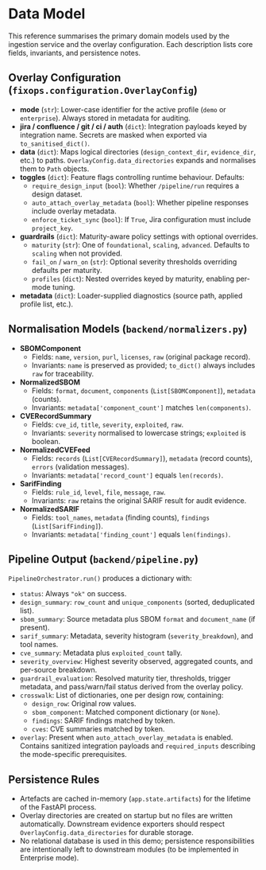 # Data Model

This reference summarises the primary domain models used by the ingestion service and the overlay
configuration. Each description lists core fields, invariants, and persistence notes.

## Overlay Configuration (`fixops.configuration.OverlayConfig`)

- **mode** (`str`): Lower-case identifier for the active profile (`demo` or `enterprise`). Always
  stored in metadata for auditing.
- **jira / confluence / git / ci / auth** (`dict`): Integration payloads keyed by integration name.
  Secrets are masked when exported via `to_sanitised_dict()`.
- **data** (`dict`): Maps logical directories (`design_context_dir`, `evidence_dir`, etc.) to paths.
  `OverlayConfig.data_directories` expands and normalises them to `Path` objects.
- **toggles** (`dict`): Feature flags controlling runtime behaviour. Defaults:
  - `require_design_input` (`bool`): Whether `/pipeline/run` requires a design dataset.
  - `auto_attach_overlay_metadata` (`bool`): Whether pipeline responses include overlay metadata.
  - `enforce_ticket_sync` (`bool`): If `True`, Jira configuration must include `project_key`.
- **guardrails** (`dict`): Maturity-aware policy settings with optional overrides.
  - `maturity` (`str`): One of `foundational`, `scaling`, `advanced`. Defaults to `scaling` when not provided.
  - `fail_on` / `warn_on` (`str`): Optional severity thresholds overriding defaults per maturity.
  - `profiles` (`dict`): Nested overrides keyed by maturity, enabling per-mode tuning.
- **metadata** (`dict`): Loader-supplied diagnostics (source path, applied profile list, etc.).

## Normalisation Models (`backend/normalizers.py`)

- **SBOMComponent**
  - Fields: `name`, `version`, `purl`, `licenses`, `raw` (original package record).
  - Invariants: `name` is preserved as provided; `to_dict()` always includes `raw` for traceability.
- **NormalizedSBOM**
  - Fields: `format`, `document`, `components` (`List[SBOMComponent]`), `metadata` (counts).
  - Invariants: `metadata['component_count']` matches `len(components)`.
- **CVERecordSummary**
  - Fields: `cve_id`, `title`, `severity`, `exploited`, `raw`.
  - Invariants: `severity` normalised to lowercase strings; `exploited` is boolean.
- **NormalizedCVEFeed**
  - Fields: `records` (`List[CVERecordSummary]`), `metadata` (record counts), `errors` (validation
    messages).
  - Invariants: `metadata['record_count']` equals `len(records)`.
- **SarifFinding**
  - Fields: `rule_id`, `level`, `file`, `message`, `raw`.
  - Invariants: `raw` retains the original SARIF result for audit evidence.
- **NormalizedSARIF**
  - Fields: `tool_names`, `metadata` (finding counts), `findings` (`List[SarifFinding]`).
  - Invariants: `metadata['finding_count']` equals `len(findings)`.

## Pipeline Output (`backend/pipeline.py`)

`PipelineOrchestrator.run()` produces a dictionary with:

- `status`: Always `"ok"` on success.
- `design_summary`: `row_count` and `unique_components` (sorted, deduplicated list).
- `sbom_summary`: Source metadata plus SBOM `format` and `document_name` (if present).
- `sarif_summary`: Metadata, severity histogram (`severity_breakdown`), and tool names.
- `cve_summary`: Metadata plus `exploited_count` tally.
- `severity_overview`: Highest severity observed, aggregated counts, and per-source breakdown.
- `guardrail_evaluation`: Resolved maturity tier, thresholds, trigger metadata, and pass/warn/fail status
  derived from the overlay policy.
- `crosswalk`: List of dictionaries, one per design row, containing:
  - `design_row`: Original row values.
  - `sbom_component`: Matched component dictionary (or `None`).
  - `findings`: SARIF findings matched by token.
  - `cves`: CVE summaries matched by token.
- `overlay`: Present when `auto_attach_overlay_metadata` is enabled. Contains sanitized integration
  payloads and `required_inputs` describing the mode-specific prerequisites.

## Persistence Rules

- Artefacts are cached in-memory (`app.state.artifacts`) for the lifetime of the FastAPI process.
- Overlay directories are created on startup but no files are written automatically. Downstream
  evidence exporters should respect `OverlayConfig.data_directories` for durable storage.
- No relational database is used in this demo; persistence responsibilities are intentionally left to
  downstream modules (to be implemented in Enterprise mode).
